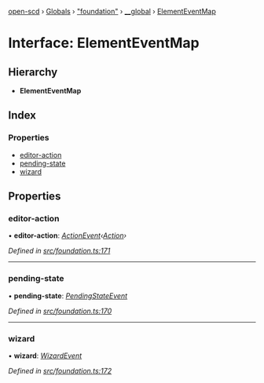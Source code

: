 [open-scd](../README.md) › [Globals](../globals.md) › ["foundation"](../modules/_foundation_.md) › [__global](../modules/_foundation_.__global.md) › [ElementEventMap](_foundation_.__global.elementeventmap.md)

# Interface: ElementEventMap

## Hierarchy

* **ElementEventMap**

## Index

### Properties

* [editor-action](_foundation_.__global.elementeventmap.md#editor-action)
* [pending-state](_foundation_.__global.elementeventmap.md#pending-state)
* [wizard](_foundation_.__global.elementeventmap.md#wizard)

## Properties

###  editor-action

• **editor-action**: *[ActionEvent](../modules/_foundation_.md#actionevent)‹[Action](../modules/_foundation_.md#action)›*

*Defined in [src/foundation.ts:171](https://github.com/openscd/open-scd/blob/0307dca/src/foundation.ts#L171)*

___

###  pending-state

• **pending-state**: *[PendingStateEvent](../modules/_foundation_.md#pendingstateevent)*

*Defined in [src/foundation.ts:170](https://github.com/openscd/open-scd/blob/0307dca/src/foundation.ts#L170)*

___

###  wizard

• **wizard**: *[WizardEvent](../modules/_foundation_.md#wizardevent)*

*Defined in [src/foundation.ts:172](https://github.com/openscd/open-scd/blob/0307dca/src/foundation.ts#L172)*
